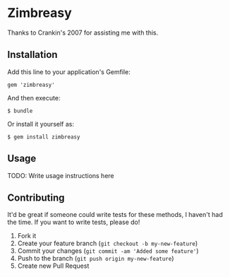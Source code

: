 # Zimbreasy

Thanks to Crankin's 2007 for assisting me with this.

## Installation

Add this line to your application's Gemfile:

    gem 'zimbreasy'

And then execute:

    $ bundle

Or install it yourself as:

    $ gem install zimbreasy

## Usage

TODO: Write usage instructions here

## Contributing

It'd be great if someone could write tests for these methods, I haven't had the time. If you want to write tests,
please do!

1. Fork it
2. Create your feature branch (`git checkout -b my-new-feature`)
3. Commit your changes (`git commit -am 'Added some feature'`)
4. Push to the branch (`git push origin my-new-feature`)
5. Create new Pull Request
